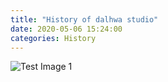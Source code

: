 ```yaml
---
title: "History of dalhwa studio"
date: 2020-05-06 15:24:00
categories: History
---
```



![Test Image 1](3DTest.png)
